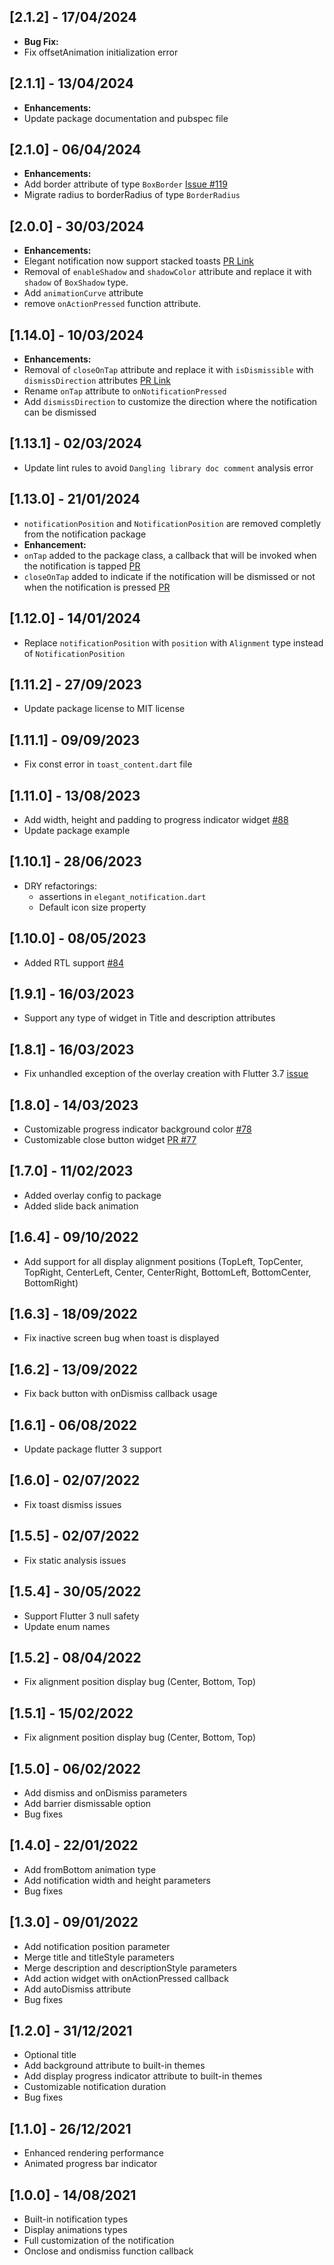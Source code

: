 ## [2.1.2] - 17/04/2024

* **Bug Fix:**
* Fix offsetAnimation initialization error

## [2.1.1] - 13/04/2024

* **Enhancements:**
* Update package documentation and pubspec file

## [2.1.0] - 06/04/2024

* **Enhancements:**
* Add border attribute of type `BoxBorder` [Issue #119](https://github.com/koukibadr/Elegant-Notification/issues/119)
* Migrate radius to borderRadius of type `BorderRadius`

## [2.0.0] - 30/03/2024

* **Enhancements:**
* Elegant notification now support stacked toasts [PR Link](https://github.com/koukibadr/Elegant-Notification/pull/111)
* Removal of `enableShadow` and `shadowColor` attribute and replace it with `shadow` of `BoxShadow` type.
* Add `animationCurve` attribute
* remove `onActionPressed` function attribute.

## [1.14.0] - 10/03/2024

* **Enhancements:**
* Removal of `closeOnTap` attribute and replace it with `isDismissible` with `dismissDirection` attributes [PR Link](https://github.com/koukibadr/Elegant-Notification/pull/109)
* Rename `onTap` attribute to `onNotificationPressed`
* Add `dismissDirection` to customize the direction where the notification can be dismissed


## [1.13.1] - 02/03/2024

* Update lint rules to avoid `Dangling library doc comment` analysis error


## [1.13.0] - 21/01/2024

* `notificationPosition` and `NotificationPosition` are removed completly from the notification package
* **Enhancement:**
* `onTap` added to the package class, a callback that will be invoked when the notification is tapped [PR](https://github.com/koukibadr/Elegant-Notification/pull/105)
* `closeOnTap` added to indicate if the notification will be dismissed or not when the notification is pressed [PR](https://github.com/koukibadr/Elegant-Notification/pull/105)


## [1.12.0] - 14/01/2024

* Replace `notificationPosition` with `position` with `Alignment` type instead of `NotificationPosition`

## [1.11.2] - 27/09/2023

* Update package license to MIT license

## [1.11.1] - 09/09/2023

* Fix const error in `toast_content.dart` file

## [1.11.0] - 13/08/2023

* Add width, height and padding to progress indicator widget [#88](https://github.com/koukibadr/Elegant-Notification/issues/88)
* Update package example

## [1.10.1] - 28/06/2023

* DRY refactorings:
  * assertions in ```elegant_notification.dart```
  * Default icon size property 

## [1.10.0] - 08/05/2023

* Added RTL support [#84](https://github.com/koukibadr/Elegant-Notification/issues/84)

## [1.9.1] - 16/03/2023

* Support any type of widget in Title and description attributes


## [1.8.1] - 16/03/2023

* Fix unhandled exception of the overlay creation with Flutter 3.7 [issue](https://github.com/koukibadr/Elegant-Notification/issues/80)

## [1.8.0] - 14/03/2023

* Customizable progress indicator background color [#78](https://github.com/koukibadr/Elegant-Notification/issues/78)
* Customizable close button widget [PR #77](https://github.com/koukibadr/Elegant-Notification/pull/77)
## [1.7.0] - 11/02/2023

* Added overlay config to package
* Added slide back animation

## [1.6.4] - 09/10/2022

* Add support for all display alignment positions (TopLeft, TopCenter, TopRight, CenterLeft, Center, CenterRight, BottomLeft, BottomCenter, BottomRight)

## [1.6.3] - 18/09/2022

* Fix inactive screen bug when toast is displayed

## [1.6.2] - 13/09/2022

* Fix back button with onDismiss callback usage

## [1.6.1] - 06/08/2022

* Update package flutter 3 support

## [1.6.0] - 02/07/2022

* Fix toast dismiss issues

## [1.5.5] - 02/07/2022

* Fix static analysis issues

## [1.5.4] - 30/05/2022

* Support Flutter 3 null safety
* Update enum names

## [1.5.2] - 08/04/2022

* Fix alignment position display bug (Center, Bottom, Top)

## [1.5.1] - 15/02/2022

* Fix alignment position display bug (Center, Bottom, Top)

## [1.5.0] - 06/02/2022

* Add dismiss and onDismiss parameters
* Add barrier dismissable option
* Bug fixes

## [1.4.0] - 22/01/2022

* Add fromBottom animation type
* Add notification width and height parameters
* Bug fixes

## [1.3.0] - 09/01/2022

* Add notification position parameter
* Merge title and titleStyle parameters
* Merge description and descriptionStyle parameters
* Add action widget with onActionPressed callback
* Add autoDismiss attribute
* Bug fixes

## [1.2.0] - 31/12/2021

* Optional title
* Add background attribute to built-in themes
* Add display progress indicator attribute to built-in themes
* Customizable notification duration
* Bug fixes

## [1.1.0] - 26/12/2021

* Enhanced rendering performance
* Animated progress bar indicator

## [1.0.0] - 14/08/2021

* Built-in notification types
* Display animations types
* Full customization of the notification
* Onclose and ondismiss function callback
